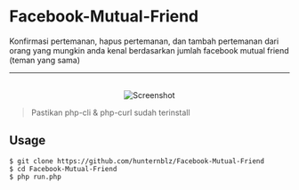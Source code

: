 # Facebook-Mutual-Friend
Konfirmasi pertemanan, hapus pertemanan, dan tambah pertemanan dari orang yang mungkin anda kenal berdasarkan jumlah facebook mutual friend (teman yang sama)

--- 

<p align="center">
  <br>
  <img src="https://user-images.githubusercontent.com/34278783/114534595-5ff80e00-9c79-11eb-86e1-605001ad59da.png" title="Screenshot" alt="Screenshot">
</p>

> Pastikan php-cli & php-curl sudah terinstall

## Usage

```terminal
$ git clone https://github.com/hunternblz/Facebook-Mutual-Friend
$ cd Facebook-Mutual-Friend
$ php run.php
```
